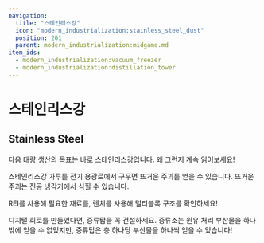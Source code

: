 ```yaml
---
navigation:
  title: "스테인리스강"
  icon: "modern_industrialization:stainless_steel_dust"
  position: 201
  parent: modern_industrialization:midgame.md
item_ids:
  - modern_industrialization:vacuum_freezer
  - modern_industrialization:distillation_tower
---
```


# 스테인리스강

## Stainless Steel

<ItemImage id="modern_industrialization:stainless_steel_ingot" />

다음 대량 생산의 목표는 바로 스테인리스강입니다. 왜 그런지 계속 읽어보세요!

스테인리스강 가루를 전기 용광로에서 구우면 뜨거운 주괴를 얻을 수 있습니다. 뜨거운 주괴는 진공 냉각기에서 식힐 수 있습니다.

REI를 사용해 필요한 재료를, 렌치를 사용해 멀티블록 구조를 확인하세요!

<Recipe id="modern_industrialization:electric_age/machine/vacuum_freezer_asbl" />

디지털 회로를 만들었다면, 증류탑을 꼭 건설하세요. 증류소는 원유 처리 부산물을 하나밖에 얻을 수 없었지만, 증류탑은 층 하나당 부산물을 하나씩 얻을 수 있습니다!

<Recipe id="modern_industrialization:electric_age/machine/distillation_tower_asbl" />

